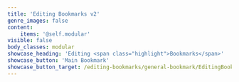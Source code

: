 ```yaml
---
title: 'Editing Bookmarks v2'
genre_images: false
content:
    items: '@self.modular'
visible: false
body_classes: modular
showcase_heading: 'Editing <span class="highlight">Bookmarks</span>'
showcase_button: 'Main Bookmark'
showcase_button_target: /editing-bookmarks/general-bookmark/EditingBookmark_General.pdf
---
```


